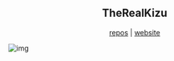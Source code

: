 <h2 align="center"> TheRealKizu </h2>

<div align="center">
	<a href="https://github.com/TheRealKizu?tab=repositories">repos</a>
	|
	<a href="https://home.kizu.cf">website</a>
</div>

<!--- <h6 align="center">inspired by nuaNce <h6> --->
<p> </p>

![img](https://cdn.mythcord.cf/u/s9McVvR.png)
